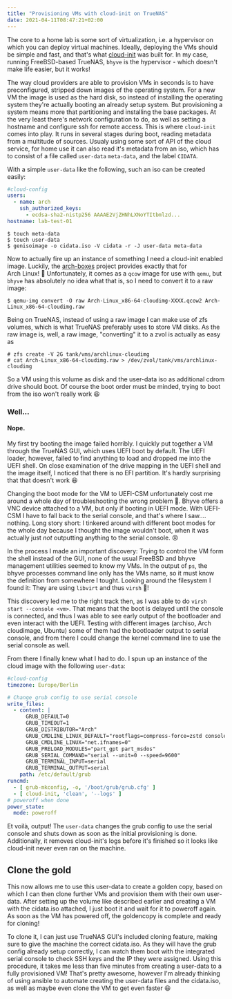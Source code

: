 ```yaml
---
title: "Provisioning VMs with cloud-init on TrueNAS"
date: 2021-04-11T08:47:21+02:00
---
```


The core to a home lab is some sort of virtualization, i.e. a hypervisor on which you can deploy virtual machines.
Ideally, deploying the VMs should be simple and fast, and that's what [cloud-init](https://cloud-init.io) was built for.
In my case, running FreeBSD-based TrueNAS, `bhyve` is the hypervisor - which doesn't make life easier, but it works!

<!--more-->

The way cloud providers are able to provision VMs in seconds is to have preconfigured, stripped down images of the operating system.
For a new VM the image is used as the hard disk, so instead of installing the operating system they're actually booting an already setup system.
But provisioning a system means more that partitioning and installing the base packages.
At the very least there's network configuration to do, as well as setting a hostname and configure ssh for remote access.
This is where `cloud-init` comes into play.
It runs in several stages during boot, reading metadata from a multitude of sources.
Usualy using some sort of API of the cloud service, for home use it can also read it's metadata from an iso, which has to consist of a file called `user-data` `meta-data`, and the label `CIDATA`.

With a simple `user-data` like the following, such an iso can be created easily:

```yaml
#cloud-config
users:
  - name: arch
    ssh_authorized_keys:
      - ecdsa-sha2-nistp256 AAAAE2VjZHNhLXNoYTItbmlzd...
hostname: lab-test-01
```

```
$ touch meta-data
$ touch user-data
$ genisoimage -o cidata.iso -V cidata -r -J user-data meta-data
```

Now to actually fire up an instance of something I need a cloud-init enabled image.
Luckily, the [arch-boxes](https://gitlab.archlinux.org/archlinux/arch-boxes) project provides exactly that for Arch&nbsp;Linux!&nbsp;:tada:
Unfortunately, it comes as a `qcow` image for use with `qemu`, but `bhyve` has absolutely no idea what that is, so I need to convert it to a raw image:
```
$ qemu-img convert -O raw Arch-Linux_x86-64-cloudimg-XXXX.qcow2 Arch-Linux_x86-64-cloudimg.raw
```
Being on TrueNAS, instead of using a raw image I can make use of zfs volumes, which is what TrueNAS preferably uses to store VM disks.
As the raw image is, well, a raw image, "converting" it to a zvol is actually as easy as
```
# zfs create -V 2G tank/vms/archlinux-cloudimg
# cat Arch-Linux_x86-64-cloudimg.raw > /dev/zvol/tank/vms/archlinux-cloudimg
```
So a VM using this volume as disk and the user-data iso as additional cdrom drive should boot.
Of course the boot order must be minded, trying to boot from the iso won't really work :laughing:

### Well...
#### Nope.

My first try booting the image failed horribly.
I quickly put together a VM through the TrueNAS GUI, which uses UEFI boot by default.
The UEFI loader, however, failed to find anything to load and dropped me into the UEFI shell.
On close examination of the drive mapping in the UEFI shell and the image itself, I noticed that there is no EFI partition.
It's hardly surprising that that doesn't work :laughing:

Changing the boot mode for the VM to UEFI-CSM unfortunately cost me around a whole day of troubleshooting the wrong problem :see_no_evil:.
Bhyve offers a VNC device attached to a VM, but only if booting in UEFI mode.
With UEFI-CSM I have to fall back to the serial console, and that's where I saw.... nothing.
Long story short: I tinkered around with different boot modes for the whole day because I thought the image wouldn't boot, when it was actually just *not* outputting anything to the serial console. :angry:

In the process I made an important discovery:
Trying to control the VM form the shell instead of the GUI, none of the usual FreeBSD and bhyve management utilities seemed to know my VMs.
In the output of `ps`, the bhyve processes command line only has the VMs name, so it must know the definition from somewhere I tought.
Looking around the filesystem I found it: They are using `libvirt` and thus `virsh` :tada:!

This discovery led me to the right track then, as I was able to do `virsh start --console <vm>`.
That means that the boot is delayed until the console is connected, and thus I was able to see early output of the bootloader and even interact with the UEFI.
Testing with different images (archiso, Arch cloudimage, Ubuntu) some of them had the bootloader output to serial console, and from there I could change the kernel command line to use the serial console as well.

From there I finally knew what I had to do.
I spun up an instance of the cloud image with the following `user-data`:
```yaml
#cloud-config
timezone: Europe/Berlin

# Change grub config to use serial console
write_files:
  - content: |
      GRUB_DEFAULT=0
      GRUB_TIMEOUT=1
      GRUB_DISTRIBUTOR="Arch"
      GRUB_CMDLINE_LINUX_DEFAULT="rootflags=compress-force=zstd console=ttyS0,9600"
      GRUB_CMDLINE_LINUX="net.ifnames=0"
      GRUB_PRELOAD_MODULES="part_gpt part_msdos"
      GRUB_SERIAL_COMMAND="serial --unit=0 --speed=9600"
      GRUB_TERMINAL_INPUT=serial
      GRUB_TERMINAL_OUTPUT=serial
    path: /etc/default/grub
runcmd:
  - [ grub-mkconfig, -o, '/boot/grub/grub.cfg' ]
  - [ cloud-init, 'clean', '--logs' ]
# poweroff when done
power_state:
  mode: poweroff
```
Et voilà, output!
The `user-data` changes the grub config to use the serial console and shuts down as soon as the initial provisioning is done.
Additionally, it removes cloud-init's logs before it's finished so it looks like cloud-init never even ran on the machine.

## Clone the gold

This now allows me to use this user-data to create a golden copy, based on which I can then clone further VMs and provision them with their own user-data.
After setting up the volume like described earlier and creating a VM with the cidata.iso attached, I just boot it and wait for it to poweroff again.
As soon as the VM has powered off, the goldencopy is complete and ready for cloning!

To clone it, I can just use TrueNAS GUI's included cloning feature, making sure to give the machine the correct cidata.iso.
As they will have the grub config already setup correctly, I can watch them boot with the integrated serial console to check SSH keys and the IP they were assigned.
Using this procedure, it takes me less than five minutes from creating a user-data to a fully provisioned VM!
That's pretty awesome, however I'm already thinking of using ansible to automate creating the user-data files and the cidata.iso, as well as maybe even clone the VM to get even faster :laughing:
